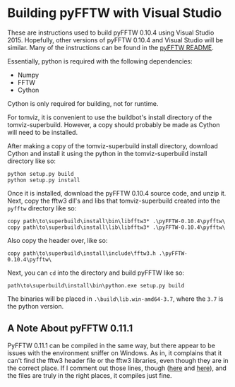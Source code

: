 Building pyFFTW with Visual Studio
==================================

These are instructions used to build pyFFTW 0.10.4 using Visual
Studio 2015. Hopefully, other versions of pyFFTW 0.10.4 and Visual
Studio will be similar. Many of the instructions can be found in the
[pyFFTW README](https://github.com/pyFFTW/pyFFTW/blob/v0.10.4/README.rst).

Essentially, python is required with the following dependencies:
 * Numpy
 * FFTW
 * Cython

Cython is only required for building, not for runtime.

For tomviz, it is convenient to use the buildbot's install directory of
the tomviz-superbuild. However, a copy should probably be made as
Cython will need to be installed.

After making a copy of the tomviz-superbuild install directory,
download Cython and install it using the python in the
tomviz-superbuild install directory like so:
```
python setup.py build
python setup.py install
```

Once it is installed, download the pyFFTW 0.10.4 source code, and
unzip it. Next, copy the fftw3 dll's and libs that tomviz-superbuild
created into the `pyfftw` directory like so:
```
copy path\to\superbuild\install\bin\libfftw3* .\pyFFTW-0.10.4\pyfftw\
copy path\to\superbuild\install\lib\libfftw3* .\pyFFTW-0.10.4\pyfftw\
```

Also copy the header over, like so:
```
copy path\to\superbuild\install\include\fftw3.h .\pyFFTW-0.10.4\pyfftw\
```

Next, you can `cd` into the directory and build pyFFTW like so:
```
path\to\superbuild\install\bin\python.exe setup.py build
```

The binaries will be placed in `.\build\lib.win-amd64-3.7`, where
the `3.7` is the python version.

A Note About pyFFTW 0.11.1
--------------------------

PyFFTW 0.11.1 can be compiled in the same way, but there appear to be
issues with the environment sniffer on Windows. As in, it complains
that it can't find the fftw3 header file or the fftw3 libraries, even
though they are in the correct place. If I comment out those lines,
though ([here](https://github.com/pyFFTW/pyFFTW/blob/09ecbe3f864eb829241eebf990d4332c4164bb1b/setup.py#L217)
and [here](https://github.com/pyFFTW/pyFFTW/blob/09ecbe3f864eb829241eebf990d4332c4164bb1b/setup.py#L323)),
and the files are truly in the right places, it compiles just fine.

